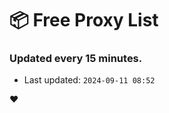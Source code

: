 # :package: Free Proxy List
### Updated every 15 minutes.

- Last updated: `2024-09-11 08:52`

:heart:
